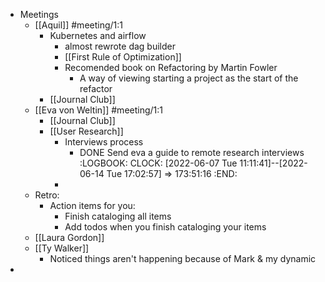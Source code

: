 - Meetings
	- [[Aquil]] #meeting/1:1
		- Kubernetes and airflow
			- almost rewrote dag builder
			- [[First Rule of Optimization]]
			- Recomended book on Refactoring by Martin Fowler
				- A way of viewing starting a project as the start of the refactor
		- [[Journal Club]]
	- [[Eva von Weltin]] #meeting/1:1
		- [[Journal Club]]
		- [[User Research]]
			- Interviews process
				- DONE Send eva a guide to remote research interviews
				  :LOGBOOK:
				  CLOCK: [2022-06-07 Tue 11:11:41]--[2022-06-14 Tue 17:02:57] =>  173:51:16
				  :END:
			-
	- Retro:
		- Action items for you:
			- Finish cataloging all items
			- Add todos when you finish cataloging your items
	- [[Laura Gordon]]
	- [[Ty Walker]]
		- Noticed things aren't happening because of Mark & my dynamic
-